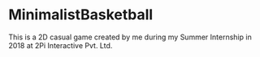 # MinimalistBasketball
This is a 2D casual game created by me during my Summer Internship in 2018 at 2Pi Interactive Pvt. Ltd.
